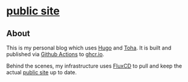 # [public site](https://blog.sepffuzzball.com/)


## About
This is my personal blog which uses [Hugo](https://gohugo.io/) and [Toha](https://github.com/hugo-toha/toha). It is built and published via [Github Actions](https://github.com/sepffuzzball/blog.sepffuzzball.com/actions/workflows/publish.yaml) to [ghcr.io](https://github.com/sepffuzzball/blog.sepffuzzball.com/pkgs/container/weblog).

Behind the scenes, my infrastructure uses [FluxCD](https://fluxcd.io/) to pull and keep the actual [public site](https://blog.sepffuzzball.com/) up to date.